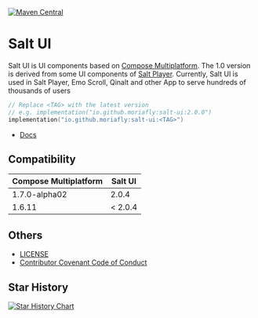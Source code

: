 [![Maven Central](https://img.shields.io/maven-central/v/io.github.moriafly/salt-ui)](https://search.maven.org/search?q=g:io.github.moriafly)

# Salt UI

Salt UI is UI components based on [Compose Multiplatform](https://github.com/JetBrains/compose-multiplatform). The 1.0 version is derived from some UI components of [Salt Player](https://github.com/Moriafly/SaltPlayerSource). Currently, Salt UI is used in Salt Player, Emo Scroll, Qinalt and other App to serve hundreds of thousands of users

```kotlin
// Replace <TAG> with the latest version
// e.g. implementation("io.github.moriafly:salt-ui:2.0.0")
implementation("io.github.moriafly:salt-ui:<TAG>")
```

- [Docs](https://sakawish.github.io/open-source/salt-ui/)

## Compatibility

| Compose Multiplatform | Salt UI |
| -- | -- |
| 1.7.0-alpha02 | 2.0.4 |
| 1.6.11 | < 2.0.4 |

## Others

- [LICENSE](LICENSE)
- [Contributor Covenant Code of Conduct](CODE_OF_CONDUCT.md)

## Star History

[![Star History Chart](https://api.star-history.com/svg?repos=Moriafly/SaltUI&type=Date)](https://star-history.com/#Moriafly/SaltUI&Date)
